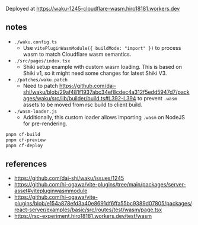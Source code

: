 Deployed at https://waku-1245-cloudflare-wasm.hiro18181.workers.dev

## notes

- `./waku.config.ts`
  - Use `vitePluginWasmModule({ buildMode: "import" })` to process wasm to match Cloudflare wasm semantics.
- `./src/pages/index.tsx`
  - Shiki setup example with custom wasm loading. This is based on Shiki v1, so it might need some changes for latest Shiki V3.
- `./patches/waku.patch`
  - Need to patch https://github.com/dai-shi/waku/blob/29af481f1937abc34ef8cdec4a312f5edd5947d7/packages/waku/src/lib/builder/build.ts#L392-L394 to prevent `.wasm` assets to be moved from rsc build to client build.
- `./wasm-loader.js`
  - Additionally, this custom loader allows importing `.wasm` on NodeJS for pre-rendering.

```sh
pnpm cf-build
pnpm cf-preview
pnpm cf-deploy
```

## references

- https://github.com/dai-shi/waku/issues/1245
- https://github.com/hi-ogawa/vite-plugins/tree/main/packages/server-asset#vitepluginwasmmodule
- https://github.com/hi-ogawa/vite-plugins/blob/e154a878efd3a40e8691df6ffa55bc9389d07805/packages/react-server/examples/basic/src/routes/test/wasm/page.tsx
- https://rsc-experiment.hiro18181.workers.dev/test/wasm
